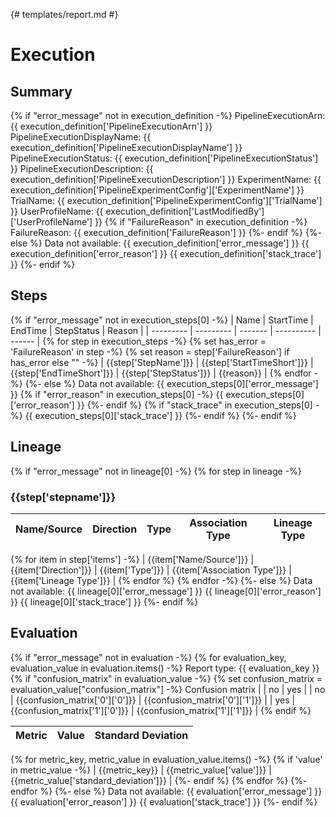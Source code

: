 {# templates/report.md #}

# Execution

## Summary

{% if "error_message" not in execution_definition  -%}
PipelineExecutionArn: {{ execution_definition['PipelineExecutionArn'] }}
PipelineExecutionDisplayName: {{ execution_definition['PipelineExecutionDisplayName'] }}
PipelineExecutionStatus: {{ execution_definition['PipelineExecutionStatus'] }}
PipelineExecutionDescription: {{ execution_definition['PipelineExecutionDescription'] }}
ExperimentName: {{ execution_definition['PipelineExperimentConfig']['ExperimentName'] }}
TrialName: {{ execution_definition['PipelineExperimentConfig']['TrialName'] }}
UserProfileName: {{ execution_definition['LastModifiedBy']['UserProfileName'] }}
{% if "FailureReason" in execution_definition  -%}
FailureReason: {{ execution_definition['FailureReason'] }}
{%- endif  %}
{%- else  %}
Data not available:
{{ execution_definition['error_message'] }}
{{ execution_definition['error_reason'] }}
{{ execution_definition['stack_trace'] }}
{%- endif  %}

## Steps

{% if "error_message" not in execution_steps[0]  -%}
| Name      | StartTime | EndTime | StepStatus | Reason |
| --------- | --------- | ------- | ---------- | ------ |
{% for step in execution_steps -%}
{% set has_error = 'FailureReason' in step -%}
{% set reason = step['FailureReason'] if has_error else "" -%}
| {{step['StepName']}} | {{step['StartTimeShort']}} | {{step['EndTimeShort']}} | {{step['StepStatus']}} | {{reason}} |
{% endfor -%}
{%- else  %}
Data not available:
{{ execution_steps[0]['error_message'] }}
{% if "error_reason" in execution_steps[0]  -%}
{{ execution_steps[0]['error_reason'] }}
{%- endif  %}
{% if "stack_trace" in execution_steps[0]  -%}
{{ execution_steps[0]['stack_trace'] }}
{%- endif  %}
{%- endif  %}

## Lineage

{% if "error_message" not in lineage[0]  -%}
{% for step in lineage -%}

### {{step['stepname']}}

| Name/Source   | Direction | Type | Association Type | Lineage Type |
| ------------- | --------- | ---- | ---------------- | ------------ |
{% for item in step['items']  -%}
| {{item['Name/Source']}} | {{item['Direction']}} | {{item['Type']}} | {{item['Association Type']}} | {{item['Lineage Type']}} |
{% endfor  %}
{% endfor -%}
{%- else  %}
Data not available:
{{ lineage[0]['error_message'] }}
{{ lineage[0]['error_reason'] }}
{{ lineage[0]['stack_trace'] }}
{%- endif  %}

## Evaluation

{% if "error_message" not in evaluation  -%}
{% for evaluation_key, evaluation_value in evaluation.items() -%}
Report type: {{ evaluation_key }}
{% if "confusion_matrix" in evaluation_value -%}
{% set confusion_matrix = evaluation_value["confusion_matrix"] -%}
Confusion matrix
|     | no | yes |
| no  | {{confusion_matrix['0']['0']}} | {{confusion_matrix['0']['1']}} |
| yes | {{confusion_matrix['1']['0']}} | {{confusion_matrix['1']['1']}} |
{% endif %}

| Metric   | Value | Standard Deviation |
| -------- | ----- | ------------------ |
{% for metric_key, metric_value in evaluation_value.items() -%}
{% if 'value' in metric_value -%}
| {{metric_key}} | {{metric_value['value']}} | {{metric_value['standard_deviation']}} |
{%- endif %}
{% endfor  %}
{%- endfor  %}
{%- else  %}
Data not available:
{{ evaluation['error_message'] }}
{{ evaluation['error_reason'] }}
{{ evaluation['stack_trace'] }}
{%- endif  %}
